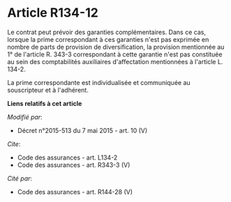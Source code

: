 # Article R134-12

Le contrat peut prévoir des garanties complémentaires. Dans ce cas, lorsque la prime correspondant à ces garanties n'est pas
exprimée en nombre de parts de provision de diversification, la provision mentionnée au 1° de l'article R. 343-3
correspondant à cette garantie n'est pas constituée au sein des comptabilités auxiliaires d'affectation mentionnées à
l'article L. 134-2. 

La prime correspondante est individualisée et communiquée au souscripteur et à l'adhérent.

**Liens relatifs à cet article**

_Modifié par_:

  - Décret n°2015-513 du 7 mai 2015 - art. 10 (V)

_Cite_:

  - Code des assurances - art. L134-2
  - Code des assurances - art. R343-3 (V)

_Cité par_:

  - Code des assurances - art. R144-28 (V)
